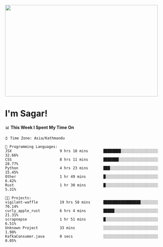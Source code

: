 
<img src="https://media.giphy.com/media/3ornk57KwDXf81rjWM/giphy.gif" width="500" height="300" frameBorder="0" class="giphy-embed" allowFullScreen></img>

#   I'm Sagar!

<!--START_SECTION:waka-->
📊 **This Week I Spent My Time On** 

```text
⌚︎ Time Zone: Asia/Kathmandu

💬 Programming Languages: 
JSX                      9 hrs 18 mins       ████████░░░░░░░░░░░░░░░░░   32.66% 
CSS                      8 hrs 11 mins       ███████░░░░░░░░░░░░░░░░░░   28.77% 
Python                   4 hrs 23 mins       ███░░░░░░░░░░░░░░░░░░░░░░   15.45% 
Other                    1 hr 49 mins        █░░░░░░░░░░░░░░░░░░░░░░░░   6.42% 
Rust                     1 hr 30 mins        █░░░░░░░░░░░░░░░░░░░░░░░░   5.31%

🐱‍💻 Projects: 
vigilant-waffle          19 hrs 58 mins      █████████████████░░░░░░░░   70.14% 
curly_apple_rust         6 hrs 4 mins        █████░░░░░░░░░░░░░░░░░░░░   21.31% 
scrapnepse               1 hr 51 mins        █░░░░░░░░░░░░░░░░░░░░░░░░   6.51% 
Unknown Project          33 mins             ░░░░░░░░░░░░░░░░░░░░░░░░░   1.98% 
KafkaConsumer.java       0 secs              ░░░░░░░░░░░░░░░░░░░░░░░░░   0.05%

```


<!--END_SECTION:waka-->
